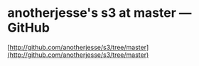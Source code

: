 <!--
id: 31009715
link: http://tumblr.atmos.org/post/31009715/anotherjesses-s3-at-master-github
slug: anotherjesses-s3-at-master-github
date: Mon Apr 07 2008 00:28:12 GMT-0700 (PDT)
publish: 2008-04-07
tags: 
title: anotherjesse's s3 at master — GitHub
-->


anotherjesse's s3 at master — GitHub
====================================

[http://github.com/anotherjesse/s3/tree/master](http://github.com/anotherjesse/s3/tree/master)

